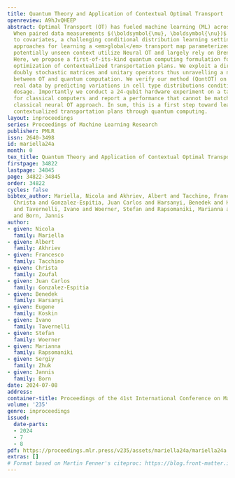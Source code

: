 ```yaml
---
title: Quantum Theory and Application of Contextual Optimal Transport
openreview: A9hJvQHEEP
abstract: Optimal Transport (OT) has fueled machine learning (ML) across many domains.
  When paired data measurements $(\boldsymbol{\mu}, \boldsymbol{\nu})$ are coupled
  to covariates, a challenging conditional distribution learning setting arises. Existing
  approaches for learning a <em>global</em> transport map parameterized through a
  potentially unseen context utilize Neural OT and largely rely on Brenier’s theorem.
  Here, we propose a first-of-its-kind quantum computing formulation for amortized
  optimization of contextualized transportation plans. We exploit a direct link between
  doubly stochastic matrices and unitary operators thus unravelling a natural connection
  between OT and quantum computation. We verify our method (QontOT) on synthetic and
  real data by predicting variations in cell type distributions conditioned on drug
  dosage. Importantly we conduct a 24-qubit hardware experiment on a task challenging
  for classical computers and report a performance that cannot be matched with our
  classical neural OT approach. In sum, this is a first step toward learning to predict
  contextualized transportation plans through quantum computing.
layout: inproceedings
series: Proceedings of Machine Learning Research
publisher: PMLR
issn: 2640-3498
id: mariella24a
month: 0
tex_title: Quantum Theory and Application of Contextual Optimal Transport
firstpage: 34822
lastpage: 34845
page: 34822-34845
order: 34822
cycles: false
bibtex_author: Mariella, Nicola and Akhriev, Albert and Tacchino, Francesco and Zoufal,
  Christa and Gonzalez-Espitia, Juan Carlos and Harsanyi, Benedek and Koskin, Eugene
  and Tavernelli, Ivano and Woerner, Stefan and Rapsomaniki, Marianna and Zhuk, Sergiy
  and Born, Jannis
author:
- given: Nicola
  family: Mariella
- given: Albert
  family: Akhriev
- given: Francesco
  family: Tacchino
- given: Christa
  family: Zoufal
- given: Juan Carlos
  family: Gonzalez-Espitia
- given: Benedek
  family: Harsanyi
- given: Eugene
  family: Koskin
- given: Ivano
  family: Tavernelli
- given: Stefan
  family: Woerner
- given: Marianna
  family: Rapsomaniki
- given: Sergiy
  family: Zhuk
- given: Jannis
  family: Born
date: 2024-07-08
address:
container-title: Proceedings of the 41st International Conference on Machine Learning
volume: '235'
genre: inproceedings
issued:
  date-parts:
  - 2024
  - 7
  - 8
pdf: https://proceedings.mlr.press/v235/assets/mariella24a/mariella24a.pdf
extras: []
# Format based on Martin Fenner's citeproc: https://blog.front-matter.io/posts/citeproc-yaml-for-bibliographies/
---
```

